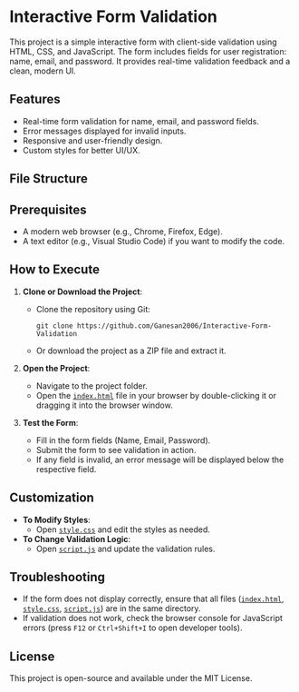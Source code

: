 # Interactive Form Validation

This project is a simple interactive form with client-side validation using HTML, CSS, and JavaScript. The form includes fields for user registration: name, email, and password. It provides real-time validation feedback and a clean, modern UI.

## Features
- Real-time form validation for name, email, and password fields.
- Error messages displayed for invalid inputs.
- Responsive and user-friendly design.
- Custom styles for better UI/UX.

## File Structure

## Prerequisites
- A modern web browser (e.g., Chrome, Firefox, Edge).
- A text editor (e.g., Visual Studio Code) if you want to modify the code.

## How to Execute
1. **Clone or Download the Project**:
   - Clone the repository using Git:
	 ```
	 git clone https://github.com/Ganesan2006/Interactive-Form-Validation
	 ```
   - Or download the project as a ZIP file and extract it.

2. **Open the Project**:
   - Navigate to the project folder.
   - Open the [`index.html`](command:_github.copilot.openRelativePath?%5B%7B%22scheme%22%3A%22file%22%2C%22authority%22%3A%22%22%2C%22path%22%3A%22%2Fc%3A%2FUsers%2Fcse4%2Fnm%20form%2Findex.html%22%2C%22query%22%3A%22%22%2C%22fragment%22%3A%22%22%7D%2C%220fdb6200-2bae-4f8f-aed5-37f06d797b4e%22%5D "c:\Users\cse4\nm form\index.html") file in your browser by double-clicking it or dragging it into the browser window.

3. **Test the Form**:
   - Fill in the form fields (Name, Email, Password).
   - Submit the form to see validation in action.
   - If any field is invalid, an error message will be displayed below the respective field.

## Customization
- **To Modify Styles**:
  - Open [`style.css`](command:_github.copilot.openRelativePath?%5B%7B%22scheme%22%3A%22file%22%2C%22authority%22%3A%22%22%2C%22path%22%3A%22%2Fc%3A%2FUsers%2Fcse4%2Fnm%20form%2Fstyle.css%22%2C%22query%22%3A%22%22%2C%22fragment%22%3A%22%22%7D%2C%220fdb6200-2bae-4f8f-aed5-37f06d797b4e%22%5D "c:\Users\cse4\nm form\style.css") and edit the styles as needed.
- **To Change Validation Logic**:
  - Open [`script.js`](command:_github.copilot.openRelativePath?%5B%7B%22scheme%22%3A%22file%22%2C%22authority%22%3A%22%22%2C%22path%22%3A%22%2Fc%3A%2FUsers%2Fcse4%2Fnm%20form%2Fscript.js%22%2C%22query%22%3A%22%22%2C%22fragment%22%3A%22%22%7D%2C%220fdb6200-2bae-4f8f-aed5-37f06d797b4e%22%5D "c:\Users\cse4\nm form\script.js") and update the validation rules.

## Troubleshooting
- If the form does not display correctly, ensure that all files ([`index.html`](command:_github.copilot.openRelativePath?%5B%7B%22scheme%22%3A%22file%22%2C%22authority%22%3A%22%22%2C%22path%22%3A%22%2Fc%3A%2FUsers%2Fcse4%2Fnm%20form%2Findex.html%22%2C%22query%22%3A%22%22%2C%22fragment%22%3A%22%22%7D%2C%220fdb6200-2bae-4f8f-aed5-37f06d797b4e%22%5D "c:\Users\cse4\nm form\index.html"), [`style.css`](command:_github.copilot.openRelativePath?%5B%7B%22scheme%22%3A%22file%22%2C%22authority%22%3A%22%22%2C%22path%22%3A%22%2Fc%3A%2FUsers%2Fcse4%2Fnm%20form%2Fstyle.css%22%2C%22query%22%3A%22%22%2C%22fragment%22%3A%22%22%7D%2C%220fdb6200-2bae-4f8f-aed5-37f06d797b4e%22%5D "c:\Users\cse4\nm form\style.css"), [`script.js`](command:_github.copilot.openRelativePath?%5B%7B%22scheme%22%3A%22file%22%2C%22authority%22%3A%22%22%2C%22path%22%3A%22%2Fc%3A%2FUsers%2Fcse4%2Fnm%20form%2Fscript.js%22%2C%22query%22%3A%22%22%2C%22fragment%22%3A%22%22%7D%2C%220fdb6200-2bae-4f8f-aed5-37f06d797b4e%22%5D "c:\Users\cse4\nm form\script.js")) are in the same directory.
- If validation does not work, check the browser console for JavaScript errors (press `F12` or `Ctrl+Shift+I` to open developer tools).

## License
This project is open-source and available under the MIT License.
